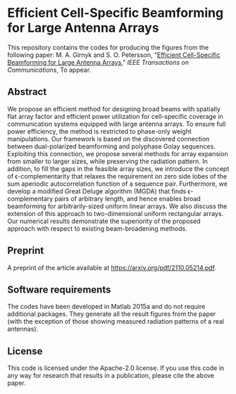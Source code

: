 # Efficient Cell-Specific Beamforming for Large Antenna Arrays
This repository contains the codes for producing the figures from the following paper:
M. A. Girnyk and S. O. Petersson, "[Efficient Cell-Specific Beamforming for Large Antenna Arrays](https://ieeexplore.ieee.org/abstract/document/9540836)," *IEEE Transactions on Communications*, To appear. 

## Abstract
We propose an efficient method for designing broad beams with spatially flat array factor and efficient power utilization for cell-specific coverage in communication systems equipped with large antenna arrays. To ensure full power efficiency, the method is restricted to phase-only weight manipulations. Our framework is based on the discovered connection between dual-polarized beamforming and polyphase Golay sequences. Exploiting this connection, we propose several methods for array expansion from smaller to larger sizes, while preserving the radiation pattern. In addition, to fill the gaps in the feasible array sizes, we introduce the concept of ϵ-complementarity that relaxes the requirement on zero side lobes of the sum aperiodic autocorrelation function of a sequence pair. Furthermore, we develop a modified Great Deluge algorithm (MGDA) that finds ϵ-complementary pairs of arbitrary length, and hence enables broad beamforming for arbitrarily-sized uniform linear arrays. We also discuss the extension of this approach to two-dimensional uniform rectangular arrays. Our numerical results demonstrate the superiority of the proposed approach with respect to existing beam-broadening methods.

## Preprint 
A preprint of the article available at https://arxiv.org/pdf/2110.05214.pdf. 

## Software requirements
The codes have been developed in Matlab 2015a and do not require additional packages. They generate all the result figures from the paper (with the exception of those showing measured radiation patterns of a real antennas).

## License
This code is licensed under the Apache-2.0 license. If you use this code in any way for research that results in a publication, please cite the above paper.

